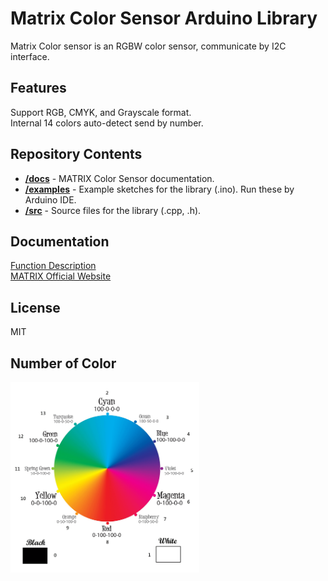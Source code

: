 # Matrix Color Sensor Arduino Library
Matrix Color sensor is an RGBW color sensor, 
communicate by I2C interface.
## Features
Support RGB, CMYK, and Grayscale format. <br>
Internal 14 colors auto-detect send by number.
## Repository Contents
* [**/docs**](./docs) - MATRIX Color Sensor documentation.
* [**/examples**](./examples) - Example sketches for the library (.ino). Run these by Arduino IDE.
* [**/src**](./src) - Source files for the library (.cpp, .h).

## Documentation
[Function Description](https://matrix-robotics.github.io/MatrixColorSensor/) <br>
[MATRIX Official Website](https://matrixrobotics.com/)
## License
MIT

## Number of Color
<img src="docs/_media/colorNumber.png" width="60%">
